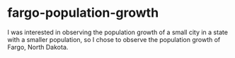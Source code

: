 # fargo-population-growth
I was interested in observing the population growth of a small city in a state with a smaller population, so I chose to observe the population growth of Fargo, North Dakota.
